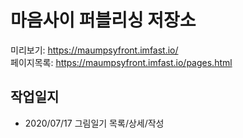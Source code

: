 # 마음사이 퍼블리싱 저장소

미리보기: <https://maumpsyfront.imfast.io/>   
페이지목록: <https://maumpsyfront.imfast.io/pages.html>


## 작업일지

* 2020/07/17 그림일기 목록/상세/작성